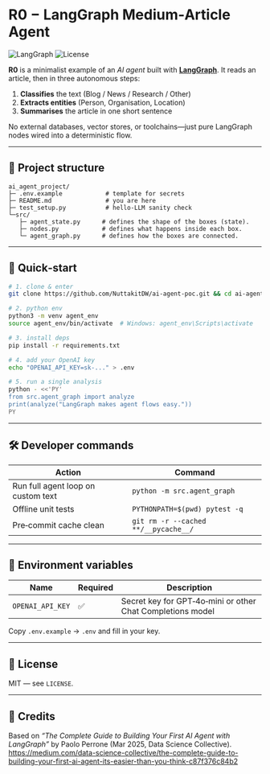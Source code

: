 
# R0 − LangGraph Medium‑Article Agent

![LangGraph](https://img.shields.io/badge/LangGraph-v0.1-blueviolet) ![License](https://img.shields.io/badge/license-MIT-green)

**R0** is a minimalist example of an *AI agent* built with **[LangGraph](https://github.com/langchain-ai/langgraph)**.
It reads an article, then in three autonomous steps:

1. **Classifies** the text (Blog / News / Research / Other)  
2. **Extracts entities** (Person, Organisation, Location)  
3. **Summarises** the article in one short sentence  

No external databases, vector stores, or toolchains—just pure LangGraph
nodes wired into a deterministic flow.

---

## 📂 Project structure

```text
ai_agent_project/
├─ .env.example            # template for secrets
├─ README.md               # you are here
├─ test_setup.py           # hello‑LLM sanity check
└─src/
   ├─ agent_state.py      # defines the shape of the boxes (state).
   ├─ nodes.py            # defines what happens inside each box.
   └─ agent_graph.py      # defines how the boxes are connected.

```

---

## 🚀 Quick‑start

```bash
# 1. clone & enter
git clone https://github.com/NuttakitDW/ai-agent-poc.git && cd ai-agent-poc.git

# 2. python env
python3 -m venv agent_env
source agent_env/bin/activate  # Windows: agent_env\Scripts\activate

# 3. install deps
pip install -r requirements.txt

# 4. add your OpenAI key
echo "OPENAI_API_KEY=sk-..." > .env

# 5. run a single analysis
python - <<'PY'
from src.agent_graph import analyze
print(analyze("LangGraph makes agent flows easy."))
PY
```

---

## 🛠  Developer commands

| Action | Command |
|--------|---------|
| Run full agent loop on custom text | `python -m src.agent_graph` |
| Offline unit tests                | `PYTHONPATH=$(pwd) pytest -q` |
| Pre‑commit cache clean            | `git rm -r --cached **/__pycache__/` |

---

## 🔑 Environment variables

| Name | Required | Description |
|------|----------|-------------|
| `OPENAI_API_KEY` | ✅ | Secret key for GPT‑4o‑mini or other Chat Completions model |

Copy `.env.example` → `.env` and fill in your key.

---

## 📝 License

MIT — see `LICENSE`.

---

## 🙏 Credits

Based on *“The Complete Guide to Building Your First AI Agent with
LangGraph”* by Paolo Perrone (Mar 2025, Data Science Collective).
https://medium.com/data-science-collective/the-complete-guide-to-building-your-first-ai-agent-its-easier-than-you-think-c87f376c84b2
